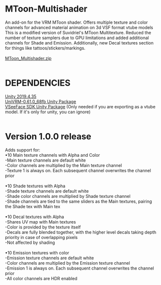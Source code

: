 # MToon-Multishader
An add-on for the VRM MToon shader. Offers multiple texture and color channels for advanced material animation on 3d VSF format vtube models <br>
This is a modified version of Suvidriel's MToon Multitexture. Reduced the number of texture samplers due to GPU limitations and added additional channels for Shade and Emission. Additionally, new Decal textures section for things like tattoos/stickers/markings. <br>
 <br>
[MToon_Multishader.zip](https://github.com/KittFiev/MToon-Multishader/files/11852889/MToon_Multishader.zip) <br>
 <br>
# DEPENDENCIES
[Unity 2019.4.35](https://unity.com/releases/editor/archive) <br>
[UniVRM-0.61.0_68fb Unity Package](https://github.com/vrm-c/UniVRM/releases/tag/v0.61.0) <br>
[VSeeFace SDK Unity Package](https://github.com/emilianavt/VSeeFaceSDK/releases) (Only needed if you are exporting as a vtube model. If it's only for unity, you can ignore) <br>
 <br>
# Version 1.0.0 release

Adds support for: <br>
•10 Main texture channels with Alpha and Color <br>
	-Main texture channels are default white <br>
     -Color channels are multiplied by the Main texture channel <br>
     -Texture 1 is always on. Each subsequent channel overwrites the channel prior <br>
 <br>
•10 Shade textures with Alpha <br>
     -Shade texture channels are default white <br>
     -Shade color channels are multiplied by Shade texture channel <br>
     -Shade channels are tied to the same sliders as the Main textures, pairing the Shade tex with Main tex <br>
 <br>
•10 Decal textures with Alpha <br>
     -Shares UV map with Main textures <br>
     -Color is provided by the texture itself <br>
     -Decals are fully blended together, with the higher level decals taking depth priority in case of overlapping pixels <br>
     -Not affected by shading <br>
 <br>
•10 Emission textures with color <br>
     -Emission texture channels are default white <br>
     -Color channels are multiplied by the Emission texture channel <br>
     -Emission 1 is always on. Each subsequent channel overwrites the channel prior <br>
     -All color channels are HDR enabled <br>
